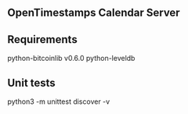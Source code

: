 OpenTimestamps Calendar Server
------------------------------

Requirements
------------

python-bitcoinlib v0.6.0
python-leveldb

Unit tests
----------

python3 -m unittest discover -v
